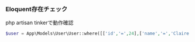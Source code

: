 ### Eloquent存在チェック
php artisan tinkerで動作確認

```php
$user = App\Models\User\User::where([['id','=',24],['name','=','Claire Langworth']])->exists();
```